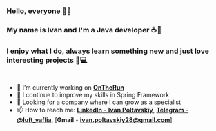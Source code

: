 ### Hello, everyone 🙋‍♂️

### My name is Ivan and I'm a Java developer ☕🌱
### I enjoy what I do, always learn something new and just love interesting projects 📰💻
#
- 🔭 I’m currently working on [**OnTheRun**](https://github.com/AlexandrVikhristyk/OnTheRun)
- 🌱 I continue to improve my skills in Spring Framework
- 🏣 Looking for a company where I can grow as a specialist
- 📫 How to reach me: [**LinkedIn** - **Ivan Poltavskiy**](https://www.linkedin.com/in/ivan-poltavskiy/), [**Telegram** - **@luft_vaflia**](https://t.me/luft_vaflia), [**Gmail** - **ivan.poltavskiy28@gmail.com**]

#
